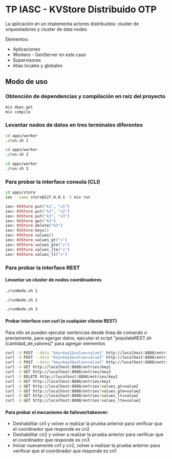 # TP IASC - KVStore Distribuido OTP

La aplicación en un implementa actores distribuidos: cluster de orquestadores y cluster de data nodes

Elementos:

* Aplicaciones
* Workers - GenServer en este caso
* Supervisores
* Alias locales y globales

## Modo de uso

### Obtención de dependencias y compilación en raíz del proyecto

```bash
mix deps.get
mix compile
```

### Levantar nodos de datos en tres terminales diferentes

```bash
cd apps/worker
./run.sh 1
```

```bash
cd apps/worker
./run.sh 2
```

```bash
cd apps/worker
./run.sh 3
```

### Para probar la interface consola (CLI)

```bash
cd apps/store
iex --name store@127.0.0.1 -S mix run
```

```elixir
iex> KVStore.put("k1", "v1")
iex> KVStore.put("k2", "v2")
iex> KVStore.put("k3", "v3")
iex> KVStore.get("k3")
iex> KVStore.delete("k3")
iex> KVStore.keys()
iex> KVStore.values()
iex> KVStore.values_gt("v")
iex> KVStore.values_gte("v")
iex> KVStore.values_lte("v")
iex> KVStore.values_lt("v")
```

### Para probar la interface REST

#### Levantar un cluster de nodos coordinadores

```bash
./runNode.sh 1
```

```bash
./runNode.sh 2
```

```bash
./runNode.sh 3
```

#### Probar interface con curl (o cualquier cliente REST)
Para ello se pueden ejecutar sentencias desde línea de comando o previamente, para agergar datos, ejecutar el script "populateREST.sh [cantidad_de_valores]" para agregar elementos

```bash
curl -X POST --data "key=key1&value=value1" http://localhost:8888/entries
curl -X POST --data "key=key2&value=value2" http://localhost:8888/entries
curl -X POST --data "key=key3&value=value3" http://localhost:8888/entries
curl -X GET http://localhost:8888/entries/key1
curl -X GET http://localhost:8888/entries/key3
curl -X DELETE http://localhost:8888/entries/key1
curl -X GET http://localhost:8888/entries/key1
curl -X GET http://localhost:8888/entries?values_gt=value2
curl -X GET http://localhost:8888/entries?values_gte=value2
curl -X GET http://localhost:8888/entries?values_lt=value2
curl -X GET http://localhost:8888/entries?values_lte=value2
```

#### Para probar el mecanismo de failover/takeover:

- Deshabilitar cn1 y volver a realizar la prueba anterior para verificar que el coordinador que responde es cn2
- Deshabilitar cn2 y volver a realizar la prueba anterior para verificar que el coordinador que responde es cn3
- Iniciar nuevamente cn1 y cn2, volver a realizar la prueba anterior para verificar que el coordinador que responde es cn1
